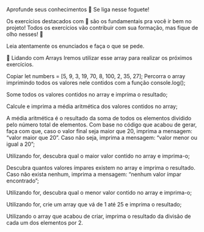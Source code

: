 Aprofunde seus conhecimentos
🚀 Se liga nesse foguete!

Os exercícios destacados com 🚀 são os fundamentais pra você ir bem no projeto! Todos os exercícios vão contribuir com sua formação, mas fique de olho nesses! 👀

Leia atentamente os enunciados e faça o que se pede.

🚀 Lidando com Arrays
Iremos utilizar esse array para realizar os próximos exercícios.

Copiar
let numbers = [5, 9, 3, 19, 70, 8, 100, 2, 35, 27];
Percorra o array imprimindo todos os valores nele contidos com a função console.log();

Some todos os valores contidos no array e imprima o resultado;

Calcule e imprima a média aritmética dos valores contidos no array;

A média aritmética é o resultado da soma de todos os elementos dividido pelo número total de elementos.
Com base no código que acabou de gerar, faça com que, caso o valor final seja maior que 20, imprima a mensagem: “valor maior que 20”. Caso não seja, imprima a mensagem: “valor menor ou igual a 20”;

Utilizando for, descubra qual o maior valor contido no array e imprima-o;

Descubra quantos valores ímpares existem no array e imprima o resultado. Caso não exista nenhum, imprima a mensagem: “nenhum valor ímpar encontrado”;

Utilizando for, descubra qual o menor valor contido no array e imprima-o;

Utilizando for, crie um array que vá de 1 até 25 e imprima o resultado;

Utilizando o array que acabou de criar, imprima o resultado da divisão de cada um dos elementos por 2.
